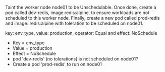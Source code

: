 Taint the worker node node01 to be Unschedulable. Once done, create a pod called dev-redis, image redis:alpine, to ensure workloads are not scheduled to this worker node. Finally, create a new pod called prod-redis and image: redis:alpine with toleration to be scheduled on node01.

key: env_type, value: production, operator: Equal and effect: NoSchedule

- Key = env_type
- Value = production
- Effect = NoSchedule
- pod 'dev-redis' (no tolerations) is not scheduled on node01?
- Create a pod 'prod-redis' to run on node01